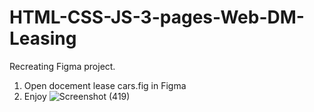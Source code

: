 # HTML-CSS-JS-3-pages-Web-DM-Leasing

Recreating Figma project.
1. Open docement lease cars.fig in Figma
2. Enjoy ![Screenshot (419)](https://github.com/LesnayaTyan/HTML-CSS-JS-3-pages-Web-DM-Leasing/assets/120256779/838c907b-8beb-4668-981b-d6cc943abd96)
